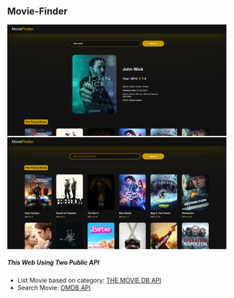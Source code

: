 ## Movie-Finder

![banner.](/image/banner1.png)
![banner.](/image/banner2.png)


#####  This Web Using Two Public API

- List Movie based on category: [THE MOVIE DB API](https://developer.themoviedb.org/reference/intro/getting-started)
- Search Movie: [OMDB API](https://www.omdbapi.com/)
